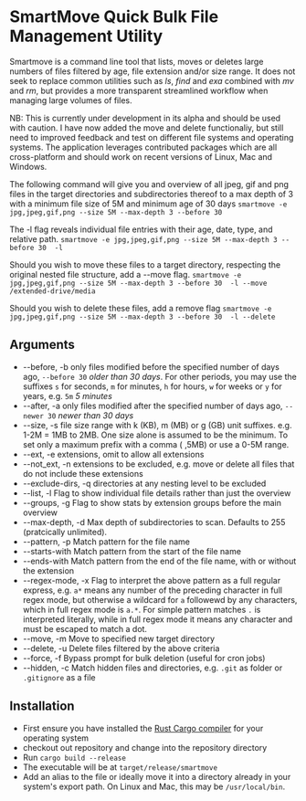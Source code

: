 # SmartMove Quick Bulk File Management Utility

Smartmove is a command line tool that lists, moves or deletes large numbers of files filtered by age, file extension and/or size range.
It does not seek to replace common utilities such as _ls_, _find_ and _exa_ combined with _mv_ and _rm_, but provides a more transparent streamlined workflow when managing large volumes of files.

NB: This is currently under development in its alpha and should be used with caution. I have now added the move and delete functionaliy, but still need to improved feedback and test on different file systems and operating systems. The application leverages contributed packages which are all cross-platform and should work on recent versions of Linux, Mac and Windows.

The following command will give you and overview of all jpeg, gif and png files in the target directories and subdirectories thereof to a max depth of 3 with a minimum file size of 5M and minimum age of 30 days
`smartmove -e jpg,jpeg,gif,png --size 5M --max-depth 3 --before 30`

The -l flag reveals individual file entries with their age, date, type, and relative path.
`smartmove -e jpg,jpeg,gif,png --size 5M --max-depth 3 --before 30  -l`

Should you wish to move these files to a target directory, respecting the original nested file structure, add a --move flag.
`smartmove -e jpg,jpeg,gif,png --size 5M --max-depth 3 --before 30  -l --move /extended-drive/media`

Should you wish to delete these files, add a remove flag
`smartmove -e jpg,jpeg,gif,png --size 5M --max-depth 3 --before 30  -l --delete`

## Arguments

- --before, -b only files modified before the specified number of days ago, `--before 30` _older than 30 days_. For other periods, you may use the suffixes `s` for seconds, `m` for minutes, `h` for hours, `w` for weeks or `y` for years, e.g. `5m` _5 minutes_
- --after, -a only files modified after the specified number of days ago, `--newer 30` _newer than 30 days_
- --size, -s file size range with k (KB), m (MB) or g (GB) unit suffixes. e.g. 1-2M = 1MB to 2MB. One size alone is assumed to be the minimum. To set only a maximum prefix with a comma ( ,5MB) or use a 0-5M range.
- --ext, -e extensions, omit to allow all extensions
- --not_ext, -n extensions to be excluded, e.g. move or delete all files that do not include these extensions
- --exclude-dirs, -q directories at any nesting level to be excluded
- --list, -l Flag to show individual file details rather than just the overview
- --groups, -g Flag to show stats by extension groups before the main overview
- --max-depth, -d Max depth of subdirectories to scan. Defaults to 255 (pratcically unlimited).
- --pattern, -p Match pattern for the file name
- --starts-with Match pattern from the start of the file name
- --ends-with Match pattern from the end of the file name, with or without the extension
- --regex-mode, -x Flag to interpret the above pattern as a full regular express, e.g. `a*` means any number of the preceding character in full regex mode, but otherwise a wildcard for `a` followewd by any characters, which in full regex mode is `a.*`. For simple pattern matches `.` is interpreted literally, while in full regex mode it means any character and must be escaped to match a dot.
- --move, -m Move to specified new target directory
- --delete, -u Delete files filtered by the above criteria
- --force, -f Bypass prompt for bulk deletion (useful for cron jobs)
- --hidden, -c Match hidden files and directories, e.g. `.git` as folder or `.gitignore` as a file

## Installation

- First ensure you have installed the [Rust Cargo compiler](https://doc.rust-lang.org/cargo/getting-started/installation.html) for your operating system
- checkout out repository and change into the repository directory
- Run `cargo build --release`
- The executable will be at `target/release/smartmove`
- Add an alias to the file or ideally move it into a directory already in your system's export path. On Linux and Mac, this may be `/usr/local/bin`.
